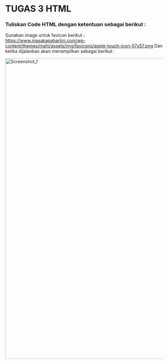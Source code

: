 # TUGAS 3 HTML

### Tuliskan Code HTML dengan ketentuan sebagai berikut :

Gunakan image untuk favicon berikut : https://www.masakapahariini.com/wp-content/themes/mahi/assets/img/favicons/apple-touch-icon-57x57.png
Dan ketika dijalankan akan menampilkan sebagai berikut :

<img width="960" alt="Screenshot_1" src="https://lh5.googleusercontent.com/k8_44dkCl6sqzheOYr8oIF22MzaVSHpmUpIEQySVzYiPYtVo6Wg8MHRVLtchIdwtAYR0puM6TC_7rNQmln-iPN5u0AVW3VRwHtOiMwaMRU5x8ZuvtH1LMjMTBdUWtWKX_3gnl5dfj-99kLn35q06ssByXEFRF67BeVkBDEvNp8oQbQnKKfaj0w"></img>
